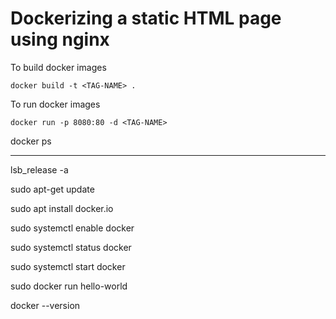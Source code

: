 # Dockerizing a static HTML page using nginx

To build docker images

```
docker build -t <TAG-NAME> .
```

To run docker images

```
docker run -p 8080:80 -d <TAG-NAME>
```


docker ps

-------------

lsb_release -a

sudo apt-get update

sudo apt install docker.io

sudo systemctl enable docker

sudo systemctl status docker

sudo systemctl start docker

sudo docker run hello-world

docker --version